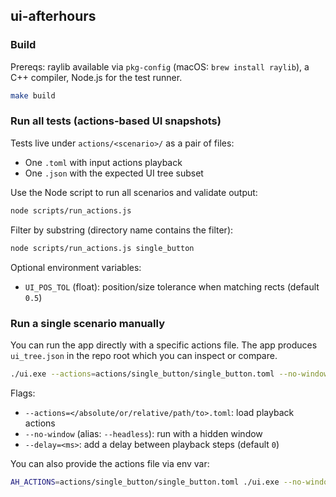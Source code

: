 ## ui-afterhours

### Build

Prereqs: raylib available via `pkg-config` (macOS: `brew install raylib`), a C++ compiler, Node.js for the test runner.

```sh
make build
```

### Run all tests (actions-based UI snapshots)

Tests live under `actions/<scenario>/` as a pair of files:
- One `.toml` with input actions playback
- One `.json` with the expected UI tree subset

Use the Node script to run all scenarios and validate output:

```sh
node scripts/run_actions.js
```

Filter by substring (directory name contains the filter):

```sh
node scripts/run_actions.js single_button
```

Optional environment variables:
- `UI_POS_TOL` (float): position/size tolerance when matching rects (default `0.5`)

### Run a single scenario manually

You can run the app directly with a specific actions file. The app produces `ui_tree.json` in the repo root which you can inspect or compare.

```sh
./ui.exe --actions=actions/single_button/single_button.toml --no-window --delay=125
```

Flags:
- `--actions=</absolute/or/relative/path/to>.toml`: load playback actions
- `--no-window` (alias: `--headless`): run with a hidden window
- `--delay=<ms>`: add a delay between playback steps (default `0`)

You can also provide the actions file via env var:

```sh
AH_ACTIONS=actions/single_button/single_button.toml ./ui.exe --no-window
```
